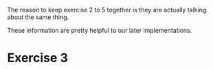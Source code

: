 The reason to keep exercise 2 to 5 together is they are actually talking about the same thing.

  
  
These information are pretty helpful to our later implementations.
# Exercise 3
